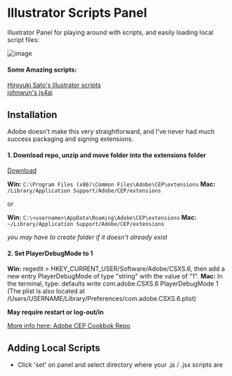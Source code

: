 # Illustrator Scripts Panel
Illustrator Panel for playing around with scripts, and easily loading local script files:

![image](https://cloud.githubusercontent.com/assets/444309/15078439/3aeb4df6-1381-11e6-810d-6662ba3e477d.png)

#### Some Amazing scripts:
[Hiroyuki Sato's illustrator scripts](https://github.com/shspage/illustrator-scripts)  
[johnwun's js4ai](https://github.com/johnwun/js4ai)

## Installation
Adobe doesn't make this very straightforward, and I've never had much success packaging and signing extensions.

#### 1. Download repo, unzip and move folder into the extensions folder
[Download](https://github.com/majman/ai-scripts-panel/archive/master.zip)

**Win:** `C:\Program Files (x86)\Common Files\Adobe\CEP\extensions`
**Mac:** `/Library/Application Support/Adobe/CEP/extensions`

or

**Win:** `C:\<username>\AppData\Roaming\Adobe\CEP\extensions`
**Mac:** `~/Library/Application Support/Adobe/CEP/extensions`

*you may have to create folder if it doesn't already exist*

#### 2. Set PlayerDebugMode to 1

**Win:** regedit > HKEY_CURRENT_USER/Software/Adobe/CSXS.6, then add a new entry PlayerDebugMode of type "string" with the value of "1".
**Mac:** In the terminal, type: defaults write com.adobe.CSXS.6 PlayerDebugMode 1
(The plist is also located at /Users/USERNAME/Library/Preferences/com.adobe.CSXS.6.plist)

**May require restart or log-out/in**

[More info here: Adobe CEP Cookbok Repo](https://github.com/Adobe-CEP/CEP-Resources/wiki/CEP-6-HTML-Extension-Cookbook-for-CC-2015#where-are-the-extensions)


## Adding Local Scripts
- Click 'set' on panel and select directory where your .js / .jsx scripts are